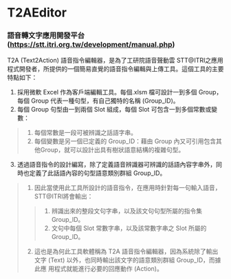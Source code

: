# T2AEditor
### 語音轉文字應用開發平台(https://stt.itri.org.tw/development/manual.php)
T2A (Text2Action) 語音指令編輯器，是為了工研院語音聲動雲 STT@ITRI之應用
程式開發者，所提供的一個簡易直覺的語音指令編輯與上傳工具。這個工具的主要
特點如下：
1. 採用微軟 Excel 作為客戶端編輯工具。每個.xlsm 檔可設計一到多個 Group，每個 Group 代表一種句型，有自己獨特的名稱 (Group_ID)。
2. 每個 Group 句型由一到兩個 Slot 組成，每個 Slot 可包含一到多個常數或變數：
> 1. 每個常數是一段可被辨識之話語字串。
> 2. 每個變數是另一個已定義的 Group_ID：藉由 Group 內又可引用包含其他Group，就可以設計出具有樹狀語意結構的複雜句型。
3. 透過語音指令的設計編寫，除了定義語音辨識器可辨識的話語內容字串外，同時也定義了此話語內容的句型語意類別群組 Group_ID。
> 1. 因此當使用此工具所設計的語音指令，在應用時針對每一句輸入語音，STT@ITRI將會輸出：
>> 1. 辨識出來的整段文句字串，以及該文句句型所屬的指令集 Group_ID。
>> 2. 文句中每個 Slot 常數字串，以及該常數字串之 Slot 所屬的 Group_ID。
> 2. 這也是為何此工具軟體稱為 T2A 語音指令編輯器，因為系統除了輸出文字 (Text) 以外，也同時輸出該文字的語意類別群組 Group_ID，而據此應
用程式就能進行必要的回應動作 (Action)。
